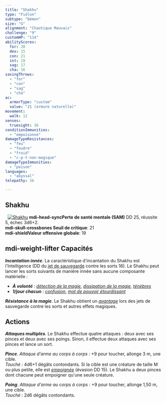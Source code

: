 ```yaml
---
title: "Shakhu"
type: "Fiélon"
subtype: "Démon"
size: "G"
alignment: "Chaotique Mauvais"
challenge: "9"
customHP: "114"
abilityScores:
  for: 20
  dex: 15
  con: 21
  int: 19
  sag: 17
  cha: 16
savingThrows:
  - "for"
  - "con"
  - "sag"
  - "cha"
ac:
  armorType: "custom"
  value: "21 (armure naturelle)"
movement:
  walk: 12
senses:
  truesight: 36
conditionImmunities:
  - "empoisonne"
damageTypeResistances:
  - "feu"
  - "foudre"
  - "froid"
  - "c-p-t-non-magique"
damageTypeImmunities:
  - "poison"
languages:
  - "abyssal"
telepathy: 36

---
```

## Shakhu
&nbsp;
[![Shakhu](https://www.douaratil.fr/illustrations/fielon/shakhum.png)](https://www.douaratil.fr/illustrations/fielon/shakhu.jpg)
**<v-icon>mdi-head-sync</v-icon>Perte de santé mentale (SAM)** DD 25, réussite 5, échec 3d6+2.  
**<v-icon>mdi-skull-crossbones</v-icon> Seuil de critique**: 21            
**<v-icon>mdi-shield</v-icon>Valeur offensive globale**: 19      
## <v-icon>mdi-weight-lifter</v-icon> Capacités
_**Incantation innée**_. La caractéristique d'incantation du Shakhu est l'Intelligence (DD du [jet de sauvegarde](/utiliser-les-caracteristiques/#jets-de-sauvegarde) contre les sorts 16). Le Shakhu peut lancer les sorts suivants de manière innée sans aucune composante matérielle :
* _**À volonté**_ : [_détection de la magie_](/grimoire/detection-de-la-magie/), [_dissipation de la magie_](/grimoire/dissipation-de-la-magie/), [_ténèbres_](/grimoire/tenebres/)
* _**1/jour chacun**_ : [_confusion_](/grimoire/confusion/), [_mot de pouvoir étourdissant_](/grimoire/mot-de-pouvoir-etourdissant/)

_**Résistance à la magie**_. Le Shakhu obtient un [_avantage_](/utiliser-les-caracteristiques/#avantage-et-desavantage) lors des jets de sauvegarde contre les sorts et autres effets magiques.

## Actions
_**Attaques multiples**_. Le Shakhu effectue quatre attaques : deux avec ses pinces et deux avec ses poings. Sinon, il effectue deux attaques avec ses pinces et lance un sort.

_**Pince**_. _Attaque d'arme au corps à corps_ : +9 pour toucher, allonge 3 m, une cible.  
_Touché_ : 4d6+1 dégâts contondants. Si la cible est une créature de taille M ou plus petite, elle est [_empoignée_](/gerer-la-sante-du-personnage/#empoigne) (évasion DD 15). Le Shakhu a deux pinces dont chacune peut empoigner qu'une seule créature.

_**Poing**_. _Attaque d'arme au corps à corps_ : +9 pour toucher, allonge 1,50 m, une cible.  
_Touché_ : 2d6 dégâts contondants.
